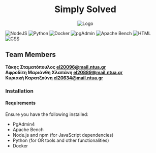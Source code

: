 <h1 align="center">Simply Solved</h1>

<p align="center">
  <img src="https://github.com/ntua/saas2024-55/blob/main/frontend/src/logo.png?raw=true" alt="Logo">
</p>

 
![NodeJS](https://img.shields.io/badge/node.js-6DA55F?style=for-the-badge&logo=node.js&logoColor=white)
![Python](https://img.shields.io/badge/Python-3670A0?style=for-the-badge&logo=python&logoColor=ffdd54)
![Docker](https://img.shields.io/badge/Docker-0db7ed?style=for-the-badge&logo=docker&logoColor=white)
![pgAdmin](https://img.shields.io/badge/pgAdmin4-FF6C37?style=for-the-badge&logo=pgadmin&logoColor=white)
![Apache Bench](https://img.shields.io/badge/Apache%20Bench-7F1F22?style=for-the-badge&logo=apache&logoColor=white)
![HTML](https://img.shields.io/badge/HTML5-E34F26?style=for-the-badge&logo=html5&logoColor=white)
![CSS](https://img.shields.io/badge/CSS3-1572B6?style=for-the-badge&logo=css3&logoColor=white)



## Team Members 



 

 **Τάκης Σταματόπουλος [el20096@mail.ntua.gr](https://github.com/ntua-el20096)**  
 **Αφροδίτη Μαριάνθη Χλαπάνη [el20889@mail.ntua.gr](https://github.com/ntua-el20889)**  
 **Κυριακή Καρατζούνη [el20634@mail.ntua.gr](https://github.com/ntua-el20634)**  


### Installation

#### Requirements

Ensure you have the following installed:

- PgAdmin4
- Apache Bench
- Node.js and npm (for JavaScript dependencies)
- Python (for OR tools and other functionalities)
- Docker
